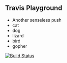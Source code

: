 ## Travis Playground

- Another senseless push
- cat
- dog
- lizard
- bird
- gopher

[![Build Status](https://travis-ci.org/helior/travis-playground.svg?branch=master)](https://travis-ci.org/helior/travis-playground)
